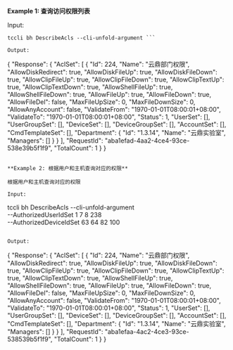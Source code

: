 **Example 1: 查询访问权限列表**



Input: 

```
tccli bh DescribeAcls --cli-unfold-argument ```

Output: 
```
{
    "Response": {
        "AclSet": [
            {
                "Id": 224,
                "Name": "云鼎部门权限",
                "AllowDiskRedirect": true,
                "AllowDiskFileUp": true,
                "AllowDiskFileDown": true,
                "AllowClipFileUp": true,
                "AllowClipFileDown": true,
                "AllowClipTextUp": true,
                "AllowClipTextDown": true,
                "AllowShellFileUp": true,
                "AllowShellFileDown": true,
                "AllowFileUp": true,
                "AllowFileDown": true,
                "AllowFileDel": false,
                "MaxFileUpSize": 0,
                "MaxFileDownSize": 0,
                "AllowAnyAccount": false,
                "ValidateFrom": "1970-01-01T08:00:01+08:00",
                "ValidateTo": "1970-01-01T08:00:01+08:00",
                "Status": 1,
                "UserSet": [],
                "UserGroupSet": [],
                "DeviceSet": [],
                "DeviceGroupSet": [],
                "AccountSet": [],
                "CmdTemplateSet": [],
                "Department": {
                    "Id": "1.3.14",
                    "Name": "云鼎实验室",
                    "Managers": []
                }
            }
        ],
        "RequestId": "aba1efad-4aa2-4ce4-93ce-538e39b5f1f9",
        "TotalCount": 1
    }
}
```

**Example 2: 根据用户和主机查询对应的权限**

根据用户和主机查询对应的权限

Input: 

```
tccli bh DescribeAcls --cli-unfold-argument  \
    --AuthorizedUserIdSet 1 7 8 238 \
    --AuthorizedDeviceIdSet 63 64 82 100
```

Output: 
```
{
    "Response": {
        "AclSet": [
            {
                "Id": 224,
                "Name": "云鼎部门权限",
                "AllowDiskRedirect": true,
                "AllowDiskFileUp": true,
                "AllowDiskFileDown": true,
                "AllowClipFileUp": true,
                "AllowClipFileDown": true,
                "AllowClipTextUp": true,
                "AllowClipTextDown": true,
                "AllowShellFileUp": true,
                "AllowShellFileDown": true,
                "AllowFileUp": true,
                "AllowFileDown": true,
                "AllowFileDel": false,
                "MaxFileUpSize": 0,
                "MaxFileDownSize": 0,
                "AllowAnyAccount": false,
                "ValidateFrom": "1970-01-01T08:00:01+08:00",
                "ValidateTo": "1970-01-01T08:00:01+08:00",
                "Status": 1,
                "UserSet": [],
                "UserGroupSet": [],
                "DeviceSet": [],
                "DeviceGroupSet": [],
                "AccountSet": [],
                "CmdTemplateSet": [],
                "Department": {
                    "Id": "1.3.14",
                    "Name": "云鼎实验室",
                    "Managers": []
                }
            }
        ],
        "RequestId": "aba1efaa-4ac2-4ce3-93ce-538539b5f1f9",
        "TotalCount": 1
    }
}
```

